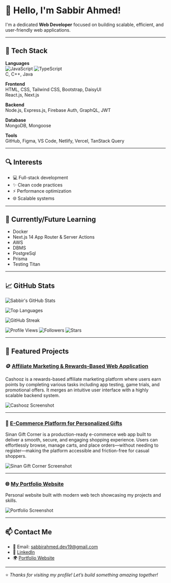 # 👋 Hello, I'm Sabbir Ahmed!

I'm a dedicated **Web Developer** focused on building scalable, efficient, and user-friendly web applications.

---

## 🚀 Tech Stack

**Languages**  
![JavaScript](https://img.shields.io/badge/-JavaScript-black?style=flat-square&logo=javascript) 
![TypeScript](https://img.shields.io/badge/-TypeScript-black?style=flat-square&logo=typescript)  
C, C++, Java

**Frontend**  
HTML, CSS, Tailwind CSS, Bootstrap, DaisyUI  
React.js, Next.js

**Backend**  
Node.js, Express.js, Firebase Auth, GraphQL, JWT

**Database**  
MongoDB, Mongoose

**Tools**  
GitHub, Figma, VS Code, Netlify, Vercel, TanStack Query

---

## 🔍 Interests

- 💻 Full-stack development  
- ✨ Clean code practices  
- ⚡ Performance optimization  
- 🌐 Scalable systems

---

## 🧠 Currently/Future Learning

- Docker  
- Next.js 14 App Router & Server Actions  
- AWS  
- DBMS  
- PostgreSql
- Prisma
- Testing Titan

---


## 📈 GitHub Stats

![Sabbir's GitHub Stats](https://github-readme-stats.vercel.app/api?username=sabbir386&show_icons=true&theme=tokyonight&include_all_commits=true&count_private=true)

![Top Languages](https://github-readme-stats.vercel.app/api/top-langs/?username=sabbir386&layout=compact&theme=tokyonight)

![GitHub Streak](https://streak-stats.demolab.com?user=sabbir386&theme=tokyonight&hide_border=false&date_format=M%20j%5B%2C%20Y%5D)

![Profile Views](https://komarev.com/ghpvc/?username=sabbir386&label=Profile%20views&color=blueviolet&style=flat)
![Followers](https://img.shields.io/github/followers/sabbir386?label=Followers&style=social)
![Stars](https://img.shields.io/github/stars/sabbir386?label=Stars&style=social)

---

## 📂 Featured Projects

### 🪙 [Affiliate Marketing & Rewards-Based Web Application](https://www.cashooz.com/)
Cashooz is a rewards-based affiliate marketing platform where users earn points by completing various tasks including app testing, game trials, and promotional offers. It merges an intuitive user interface with a highly scalable backend system.

![Cashooz Screenshot](https://i.ibb.co/mVGx34L3/cashooz.png)

<!-- Optional GitHub link -->
<!-- [View GitHub Repo](https://github.com/Sabbir386/cashooz-client) -->

---

### 🎁 [E-Commerce Platform for Personalized Gifts](https://sinangiftcorner.web.app/)
Sinan Gift Corner is a production-ready e-commerce web app built to deliver a smooth, secure, and engaging shopping experience. Users can effortlessly browse, manage carts, and place orders—without needing to register—making the platform accessible and friction-free for casual shoppers.


![Sinan Gift Corner Screenshot](https://i.ibb.co/SX4GHd7J/sinan.png)

<!-- Optional GitHub link -->
<!-- [View GitHub Repo](https://github.com/SabbirAhmed/sinan-gift-corner) -->

---

### 🌐 [My Portfolio Website](https://sabbirahmed.vercel.app/)
Personal website built with modern web tech showcasing my projects and skills.

![Portfolio Screenshot](https://i.ibb.co/jv34fTzB/portfolio.png)

---

## 📫 Contact Me

- 📧 Email: sabbirahmed.dev19@gmail.com 
- 💼 [LinkedIn](https://www.linkedin.com/in/md-sabbir-ahmed-14ab32283)
- 🌍 [Portfolio Website](https://sabbirahmed.vercel.app)

---

⭐️ *Thanks for visiting my profile! Let’s build something amazing together!*

